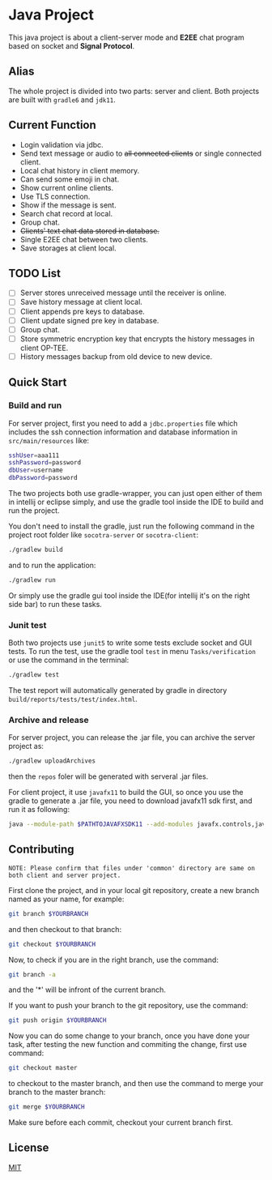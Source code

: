 # Java Project

This java project is about a client-server mode and **E2EE** chat program based on socket and **Signal Protocol**.

## Alias

The whole project is divided into two parts: server and client. Both projects are built with `gradle6` and `jdk11`.

## Current Function

* Login validation via jdbc.
* Send text message or audio to ~~all connected clients~~ or single connected client.
* Local chat history in client memory.
* Can send some emoji in chat.
* Show current online clients.
* Use TLS connection.
* Show if the message is sent.
* Search chat record at local.
* Group chat.
* ~~Clients' text chat data stored in database.~~
* Single E2EE chat between two clients.
* Save storages at client local.

## TODO List

- [ ] Server stores unreceived message until the receiver is online.
- [ ] Save history message at client local.
- [ ] Client appends pre keys to database.
- [ ] Client update signed pre key in database.
- [ ] Group chat.
- [ ] Store symmetric encryption key that encrypts the history messages in client OP-TEE.
- [ ] History messages backup from old device to new device.

## Quick Start

### Build and run

For server project, first you need to add a `jdbc.properties` file which includes the ssh connection information and database information in `src/main/resources` like:

```bash
sshUser=aaa111
sshPassword=password
dbUser=username
dbPassword=password
```

The two projects both use gradle-wrapper, you can just open either of them in intellij or eclipse simply, and use the gradle tool inside the IDE to build and run the project.

You don't need to install the gradle, just run the following command in the project root folder like `socotra-server` or `socotra-client`:

```bash
./gradlew build
```

and to run the application:

```bash
./gradlew run
```

Or simply use the gradle gui tool inside the IDE(for intellij it's on the right side bar) to run these tasks.

### Junit test

Both two projects use `junit5` to write some tests exclude socket and GUI tests. To run the test, use the gradle tool `test` in menu `Tasks/verification` or use the command in the terminal:

```bash
./gradlew test
```

The test report will automatically generated by gradle in directory `build/reports/tests/test/index.html`.

### Archive and release

For server project, you can release the .jar file, you can archive the server project as:

```bash
./gradlew uploadArchives
```

then the `repos` foler will be generated with serveral .jar files.

For client project, it use `javafx11` to build the GUI, so once you use the gradle to generate a .jar file, you need to download javafx11 sdk first, and run it as following:

```bash
java --module-path $PATHTOJAVAFXSDK11 --add-modules javafx.controls,javafx.fxml,javafx.base -jar $YOURCLIENT.jar
```

## Contributing

`NOTE: Please confirm that files under 'common' directory are same on both client and server project.`

First clone the project, and in your local git repository, create a new branch named as your name, for example:

```bash
git branch $YOURBRANCH
```

and then checkout to that branch:

```bash
git checkout $YOURBRANCH
```

Now, to check if you are in the right branch, use the command:

```bash
git branch -a
```

and the '*' will be infront of the current branch.

If you want to push your branch to the git repository, use the command:

```bash
git push origin $YOURBRANCH
```

Now you can do some change to your branch, once you have done your task, after testing the new function and commiting the change, first use command:

```bash
git checkout master
```

to checkout to the master branch, and then use the command to merge your branch to the master branch:

```bash
git merge $YOURBRANCH
```

Make sure before each commit, checkout your current branch first.

## License

[MIT](https://choosealicense.com/licenses/mit/)

